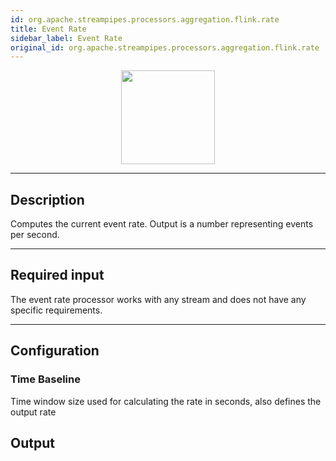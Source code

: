 ```yaml
---
id: org.apache.streampipes.processors.aggregation.flink.rate
title: Event Rate
sidebar_label: Event Rate
original_id: org.apache.streampipes.processors.aggregation.flink.rate
---
```


<!--
  ~ Licensed to the Apache Software Foundation (ASF) under one or more
  ~ contributor license agreements.  See the NOTICE file distributed with
  ~ this work for additional information regarding copyright ownership.
  ~ The ASF licenses this file to You under the Apache License, Version 2.0
  ~ (the "License"); you may not use this file except in compliance with
  ~ the License.  You may obtain a copy of the License at
  ~
  ~    http://www.apache.org/licenses/LICENSE-2.0
  ~
  ~ Unless required by applicable law or agreed to in writing, software
  ~ distributed under the License is distributed on an "AS IS" BASIS,
  ~ WITHOUT WARRANTIES OR CONDITIONS OF ANY KIND, either express or implied.
  ~ See the License for the specific language governing permissions and
  ~ limitations under the License.
  ~
  -->



<p align="center"> 
    <img src="/docs/img/pipeline-elements/org.apache.streampipes.processors.aggregation.flink.rate/icon.png" width="150px;" class="pe-image-documentation"/>
</p>

***

## Description

Computes the current event rate. Output is a number representing events per second.

***

## Required input

The event rate processor works with any stream and does not have any specific requirements.

***

## Configuration

### Time Baseline
Time window size used for calculating the rate in seconds, also defines the output rate

## Output
